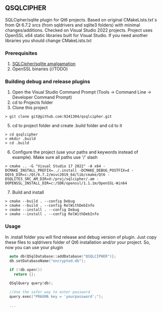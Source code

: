 ## QSQLCIPHER

SQLCipher/sqlite plugin for Qt6 projects.
Based on original CMakeLists.txt`s from Qt 6.7.2 srcs (from sqldrivers and sqlite3 folders) with minimal changes/additions. Checked on Visual Studio 2022 projects. Project uses OpenSSL x64 static libraries built for Visual Studio. If you need another libraries you should change CMakeLists.txt

### Prerequisites

1. [SQLCipher/sqlite amalgamation](https://github.com/9241304/sqlcipher-amalgamation-visual-studio)
2. OpenSSL binaries (//TODO)

### Building debug and release plugins
1. Open the Visual Studio Command Prompt (Tools -> Command Line -> Developer Command Prompt)
2. cd to Projects folder
3. Clone this project
```
> git clone git@github.com:9241304/qsqlcipher.git
```
5. cd to project folder and create .build folder and cd to it
```
> cd qsqlcipher
> mkdir .build
> cd .build
```
6. Configure the project (use your paths and keywords instead of example). Make sure all paths use '/' slash
```
> cmake .. -G "Visual Studio 17 2022" -A x64 -DCMAKE_INSTALL_PREFIX=../.install -DCMAKE_DEBUG_POSTFIX=d -DQt6_DIR=c:/Qt/6.7.2/msvc2019_64/lib/cmake/Qt6 -DSQLITE3_SRC_AM_DIR=d:/proj/sqlcipher/.am -DOPENSSL_INSTALL_DIR=c:/SDK/openssl/1.1.1m/OpenSSL-Win64
```
7. Build and install
```
> cmake --build . --config Debug
> cmake --build . --config RelWithDebInfo
> cmake --install . --config Debug
> cmake --install . --config RelWithDebInfo
```
### Usage

In .install folder you will find release and debug version of plugin. Just copy these files to sqldrivers folder of Qt6 installation and/or your project.
So, now you can use your plugin

```cpp
  auto db{QSqlDatabase::addDatabase("QSQLCIPHER")};
  db.setDatabaseName("encrypted.db");
	
  if (!db.open())
    return {};

  QSqlQuery query(db);

  //Use the safer way to enter password 
  query.exec("PRAGMA key = 'yourpassword';");
  
  ...
```




